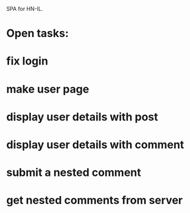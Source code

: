 SPA for HN-IL.

Open tasks:
===========

# fix login 

# make user page 
# display user details with post
# display user details with comment 
# submit a nested comment 
# get nested comments from server 
